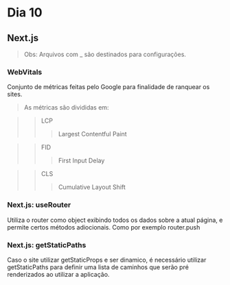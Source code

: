# Dia 10

## Next.js
> Obs: Arquivos com _ são destinados para configurações.

### WebVitals
Conjunto de métricas feitas pelo Google para finalidade de ranquear os sites.
> As métricas são divididas em:

>> LCP
>>> Largest Contentful Paint

>> FID
>>> First Input Delay

>> CLS
>>> Cumulative Layout Shift

### Next.js: useRouter
Utiliza o router como object exibindo todos os dados sobre a atual página, e permite certos métodos adiocionais. Como por exemplo router.push

### Next.js: getStaticPaths
Caso o site utilizar getStaticProps e ser dinamico, é necessário utilizar getStaticPaths para definir uma lista de caminhos que serão pré renderizados ao utilizar  a aplicação.
